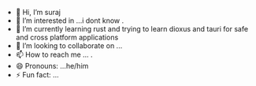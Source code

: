 - 👋 Hi, I’m suraj
- 👀 I’m interested in ...i dont know .
- 🌱 I’m currently learning rust and trying to learn dioxus and tauri for safe and cross platform applications 
- 💞️ I’m looking to collaborate on ...
- 📫 How to reach me ... . 
- 😄 Pronouns: ...he/him
- ⚡ Fun fact: ...

<!---
surajsays/surajsays is a ✨ special ✨ repository because its `README.md` (this file) appears on your GitHub profile.
You can click the Preview link to take a look at your changes.
--->
